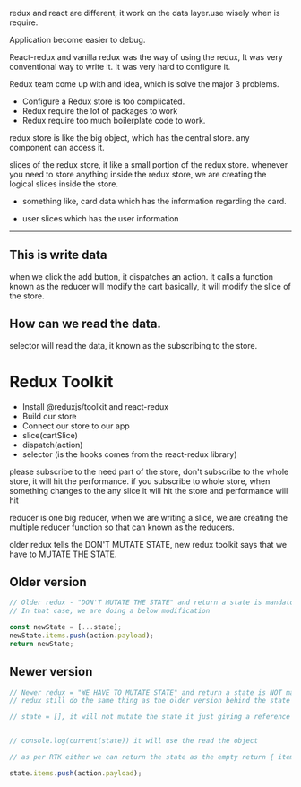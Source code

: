 redux and react are different, it work on the data layer.use wisely when is require.

Application become easier to debug.

React-redux and vanilla redux was the way of using the redux, It was very conventional way to write it. It was very hard to configure it.

Redux team come up with and idea, which is solve the major 3 problems.

- Configure a Redux store is too complicated.
- Redux require the lot of packages to work
- Redux require too much boilerplate code to work.

redux store is like the big object, which has the central store. any component can access it.

slices of the redux store, it like a small portion of the redux store. whenever you need to store anything inside the redux store, we are creating the logical slices inside the store.

- something like, card data which has the information regarding the card.

- user slices which has the user information

---

## This is write data

when we click the add button, it dispatches an action. it calls a function known as the reducer will modify the cart basically, it will modify the slice of the store.

## How can we read the data.

selector will read the data, it known as the subscribing to the store.

# Redux Toolkit

- Install @reduxjs/toolkit and react-redux
- Build our store
- Connect our store to our app
- slice(cartSlice)
- dispatch(action)
- selector (is the hooks comes from the react-redux library)

please subscribe to the need part of the store, don't subscribe to the whole store, it will hit the performance. if you subscribe to whole store, when something changes to the any slice it will hit the store and performance will hit

reducer is one big reducer, when we are writing a slice, we are creating the multiple reducer function so that can known as the reducers.

older redux tells the DON'T MUTATE STATE,
new redux toolkit says that we have to MUTATE THE STATE.

## Older version

```Javascript
// Older redux - "DON'T MUTATE THE STATE" and return a state is mandatory
// In that case, we are doing a below modification

const newState = [...state];
newState.items.push(action.payload);
return newState;

```

## Newer version

```Javascript
// Newer redux = "WE HAVE TO MUTATE STATE" and return a state is NOT mandatory
// redux still do the same thing as the older version behind the state by using the immer library, it will know the difference between older state and newer state and show the newer state on the UI .

// state = [], it will not mutate the state it just giving a reference to it, it make the changes locally, it will not make the changes to the original state. it will just the modify the local state to empty array but not the original state array.


// console.log(current(state)) it will use the read the object

// as per RTK either we can return the state as the empty return { items: [] } or with some modification, or we can mutate the state state.items.length = 0;.....In both cases it will modify the original state.

state.items.push(action.payload);

```
